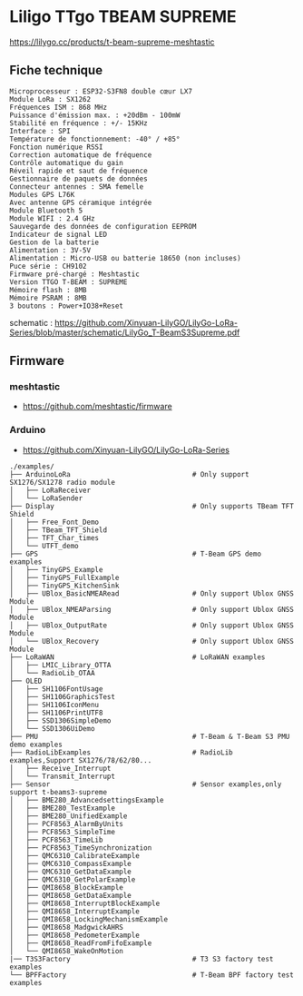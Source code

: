 # Liligo TTgo TBEAM SUPREME

https://lilygo.cc/products/t-beam-supreme-meshtastic


## Fiche technique

    Microprocesseur : ESP32-S3FN8 double cœur LX7
    Module LoRa : SX1262
    Fréquences ISM : 868 MHz
    Puissance d'émission max. : +20dBm - 100mW
    Stabilité en fréquence : +/- 15KHz
    Interface : SPI
    Température de fonctionnement: -40° / +85°
    Fonction numérique RSSI
    Correction automatique de fréquence
    Contrôle automatique du gain
    Réveil rapide et saut de fréquence
    Gestionnaire de paquets de données
    Connecteur antennes : SMA femelle
    Modules GPS L76K
    Avec antenne GPS céramique intégrée
    Module Bluetooth 5
    Module WIFI : 2.4 GHz
    Sauvegarde des données de configuration EEPROM
    Indicateur de signal LED
    Gestion de la batterie
    Alimentation : 3V-5V
    Alimentation : Micro-USB ou batterie 18650 (non incluses)
    Puce série : CH9102
    Firmware pré-chargé : Meshtastic
    Version TTGO T-BEAM : SUPREME
    Mémoire flash : 8MB
    Mémoire PSRAM : 8MB
    3 boutons : Power+IO38+Reset

schematic : https://github.com/Xinyuan-LilyGO/LilyGo-LoRa-Series/blob/master/schematic/LilyGo_T-BeamS3Supreme.pdf

## Firmware

### meshtastic

* https://github.com/meshtastic/firmware

### Arduino

* https://github.com/Xinyuan-LilyGO/LilyGo-LoRa-Series

```
./examples/
├── ArduinoLoRa                              # Only support SX1276/SX1278 radio module
│   ├── LoRaReceiver
│   └── LoRaSender
├── Display                                  # Only supports TBeam TFT Shield
│   ├── Free_Font_Demo
│   ├── TBeam_TFT_Shield
│   ├── TFT_Char_times
│   └── UTFT_demo
├── GPS                                      # T-Beam GPS demo examples
│   ├── TinyGPS_Example
│   ├── TinyGPS_FullExample
│   ├── TinyGPS_KitchenSink
│   ├── UBlox_BasicNMEARead                  # Only support Ublox GNSS Module           
│   ├── UBlox_NMEAParsing                    # Only support Ublox GNSS Module           
│   ├── UBlox_OutputRate                     # Only support Ublox GNSS Module      
│   └── UBlox_Recovery                       # Only support Ublox GNSS Module      
├── LoRaWAN                                  # LoRaWAN examples
│   ├── LMIC_Library_OTTA
│   └── RadioLib_OTAA
├── OLED
│   ├── SH1106FontUsage
│   ├── SH1106GraphicsTest
│   ├── SH1106IconMenu
│   ├── SH1106PrintUTF8
│   ├── SSD1306SimpleDemo
│   └── SSD1306UiDemo
├── PMU                                      # T-Beam & T-Beam S3 PMU demo examples
├── RadioLibExamples                         # RadioLib examples,Support SX1276/78/62/80...
│   ├── Receive_Interrupt
│   └── Transmit_Interrupt
├── Sensor                                   # Sensor examples,only support t-beams3-supreme
│   ├── BME280_AdvancedsettingsExample
│   ├── BME280_TestExample
│   ├── BME280_UnifiedExample
│   ├── PCF8563_AlarmByUnits
│   ├── PCF8563_SimpleTime
│   ├── PCF8563_TimeLib
│   ├── PCF8563_TimeSynchronization
│   ├── QMC6310_CalibrateExample
│   ├── QMC6310_CompassExample
│   ├── QMC6310_GetDataExample
│   ├── QMC6310_GetPolarExample
│   ├── QMI8658_BlockExample
│   ├── QMI8658_GetDataExample
│   ├── QMI8658_InterruptBlockExample
│   ├── QMI8658_InterruptExample
│   ├── QMI8658_LockingMechanismExample
│   ├── QMI8658_MadgwickAHRS
│   ├── QMI8658_PedometerExample
│   ├── QMI8658_ReadFromFifoExample
│   └── QMI8658_WakeOnMotion
|── T3S3Factory                              # T3 S3 factory test examples
└── BPFFactory                               # T-Beam BPF factory test examples
```